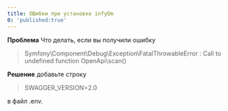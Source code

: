 ```yaml
---
title: ОШибки при установке infyOm
0: 'published:true'
---
```


**Проблема** Что делать, если вы получили ошибку 
>Symfony\Component\Debug\Exception\FatalThrowableError : Call to undefined function OpenApi\scan()

**Решение** добавьте строку 
> SWAGGER_VERSION=2.0 

в файл .env.
